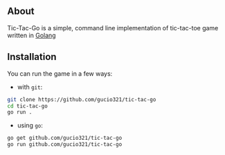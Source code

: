 ## About

Tic-Tac-Go is a simple, command line implementation
of tic-tac-toe game written in [Golang](https://golang.org)

## Installation

You can run the game in a few ways:

*   with `git`:

```sh
git clone https://github.com/gucio321/tic-tac-go
cd tic-tac-go
go run .
```

*   using `go`:

```sh
go get github.com/gucio321/tic-tac-go
go run github.com/gucio321/tic-tac-go
```
